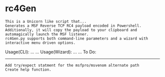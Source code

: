 # rc4Gen
    This is a Unicorn like script that...
    Generates a MSF Reverse TCP RC4 payload encoded in Powershell.
    Additionally, it will copy the payload to your clipboard and automagically launch the MSF listener.
    rc4Gen.py supports both command-line parameters and a wizard with interactive menu driven options.

Usage(CLI):
        ...
        ...
Usage(Wizard):
        ...
        ...
To Do:
***
    Add try/expect statment for the msfpro/msvenom alternate path
    Create help function.
